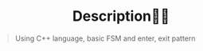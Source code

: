 <h1 align="center"><strong> Description📜📜 </strong></h1>

> Using C++ language, basic FSM and enter, exit pattern
